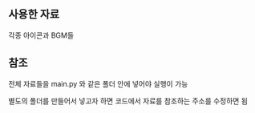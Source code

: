 ## 사용한 자료

각종 아이콘과 BGM들

## 참조

전체 자료들을 main.py 와 같은 폴더 안에 넣어야 실행이 가능

별도의 폴더를 만들어서 넣고자 하면 코드에서 자료를 참조하는 주소를 수정하면 됨
